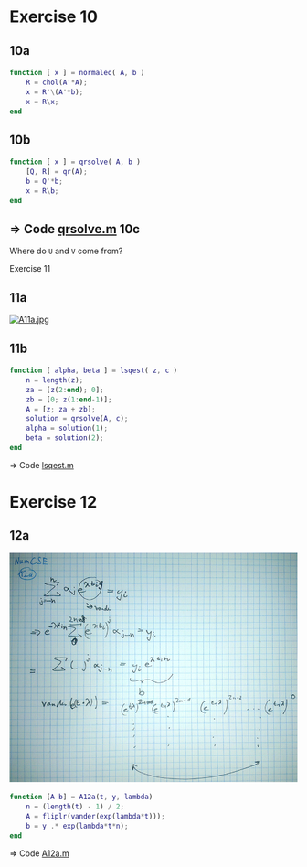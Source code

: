 Exercise 10
===========

10a
---

````matlab
function [ x ] = normaleq( A, b )
    R = chol(A'*A);
    x = R'\(A'*b);
    x = R\x;
end
````

10b
---

````matlab
function [ x ] = qrsolve( A, b )
    [Q, R] = qr(A);
    b = Q'*b;
    x = R\b;
end
`````

&rArr; Code [qrsolve.m](https://github.com/alshain/eth-numcse/blob/master/04/qrsolve.m)
10c
---

Where do `U` and `V` come from?


Exercise 11

11a
---
[![A11a.jpg](https://github.com/alshain/eth-numcse/blob/master/04/A11a_small.jpg)](https://github.com/alshain/eth-numcse/blob/master/04/A11a.jpg)

11b
---

````matlab
function [ alpha, beta ] = lsqest( z, c )
    n = length(z);
    za = [z(2:end); 0];
    zb = [0; z(1:end-1)];
    A = [z; za + zb];
    solution = qrsolve(A, c);
    alpha = solution(1);
    beta = solution(2);
end
````


&rArr; Code [lsqest.m](https://github.com/alshain/eth-numcse/blob/master/04/lsqest.m)

Exercise 12
===========

12a
----
![A12a.jpg](https://github.com/alshain/eth-numcse/blob/master/04/A12a_small.jpg)

````matlab
function [A b] = A12a(t, y, lambda)
    n = (length(t) - 1) / 2;
    A = fliplr(vander(exp(lambda*t)));
    b = y .* exp(lambda*t*n);
end
`````

&rArr; Code [A12a.m](https://github.com/alshain/eth-numcse/blob/master/04/A12a.m)


